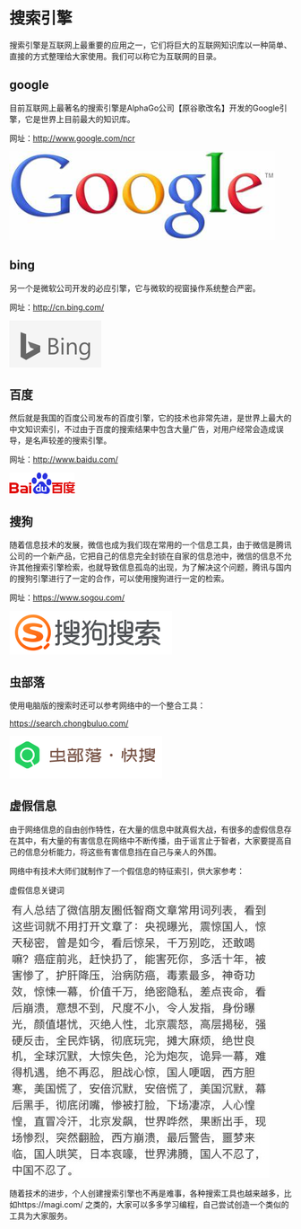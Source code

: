 # 搜索引擎

搜索引擎是互联网上最重要的应用之一，它们将巨大的互联网知识库以一种简单、直接的方式整理给大家使用。我们可以称它为互联网的目录。

## google

目前互联网上最著名的搜索引擎是AlphaGo公司【原谷歌改名】开发的Google引擎，它是世界上目前最大的知识库。

网址：http://www.google.com/ncr

![google logo](./img/google.jpg)

## bing

另一个是微软公司开发的必应引擎，它与微软的视窗操作系统整合严密。

网址：http://cn.bing.com/

![bing logg](./img/bing.png)

## 百度

然后就是我国的百度公司发布的百度引擎，它的技术也非常先进，是世界上最大的中文知识索引，不过由于百度的搜索结果中包含大量广告，对用户经常会造成误导，是名声较差的搜索引擎。

网址：http://www.baidu.com/

![badu logo](./img/baidu.gif)
 
## 搜狗

随着信息技术的发展，微信也成为我们现在常用的一个信息工具，由于微信是腾讯公司的一个新产品，它把自己的信息完全封锁在自家的信息池中，微信的信息不允许其他搜索引擎检索，也就导致信息孤岛的出现，为了解决这个问题，腾讯与国内的搜狗引擎进行了一定的合作，可以使用搜狗进行一定的检索。

网址：https://www.sogou.com/

![sogou logo](./img/sogou.png)

## 虫部落

使用电脑版的搜索时还可以参考网络中的一个整合工具：

https://search.chongbuluo.com/

![虫部落logo](./img/chongbuluo.png)
 
## 虚假信息

由于网络信息的自由创作特性，在大量的信息中就真假大战，有很多的虚假信息存在其中，有大量的有害信息在网络中不断传播，由于谣言止于智者，大家要提高自己的信息分析能力，将这些有害信息挡在自己与亲人的外围。

网络中有技术大师们就制作了一个假信息的特征索引，供大家参考：

虚假信息关键词

![虚假信息](./img/fake.jpg)

随着技术的进步，个人创建搜索引擎也不再是难事，各种搜索工具也越来越多，比如https://magi.com/ 之类的，大家可以多多学习编程，自己尝试创造一个类似的工具为大家服务。